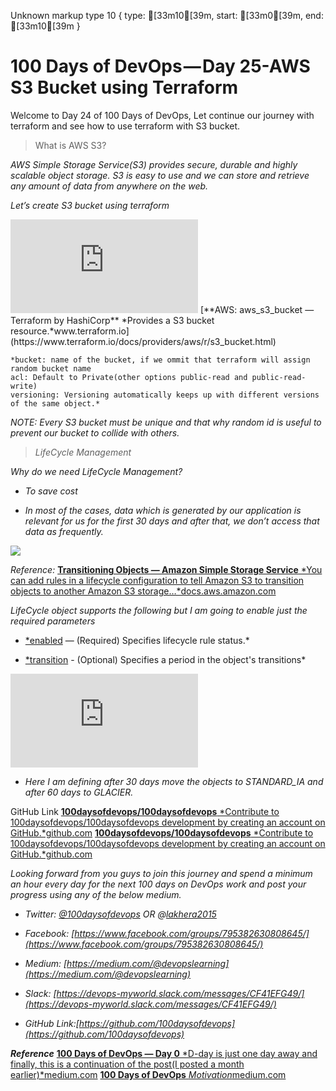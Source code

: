 Unknown markup type 10 { type: [33m10[39m, start: [33m0[39m, end: [33m10[39m }

# 100 Days of DevOps — Day 25-AWS S3 Bucket using Terraform

Welcome to Day 24 of 100 Days of DevOps, Let continue our journey with terraform and see how to use terraform with S3 bucket.
> What is AWS S3?

*AWS Simple Storage Service(S3) provides secure, durable and highly scalable object storage. S3 is easy to use and we can store and retrieve any amount of data from anywhere on the web.*

*Let’s create S3 bucket using terraform*

<iframe src="https://medium.com/media/ef4bc152e201b88cacb3e20339d263c6" frameborder=0></iframe>
[**AWS: aws_s3_bucket — Terraform by HashiCorp**
*Provides a S3 bucket resource.*www.terraform.io](https://www.terraform.io/docs/providers/aws/r/s3_bucket.html)

    *bucket: name of the bucket, if we ommit that terraform will assign random bucket name
    acl: Default to Private(other options public-read and public-read-write)
    versioning: Versioning automatically keeps up with different versions of the same object.*

*NOTE: Every S3 bucket must be unique and that why random id is useful to prevent our bucket to collide with others.*
> *LifeCycle Management*

*Why do we need LifeCycle Management?*

* *To save cost*

* *In most of the cases, data which is generated by our application is relevant for us for the first 30 days and after that, we don’t access that data as frequently.*

![](https://cdn-images-1.medium.com/max/2572/1*6Nqp0JmKYYINshPmlMLn6w.png)

*Reference:*
[**Transitioning Objects — Amazon Simple Storage Service**
*You can add rules in a lifecycle configuration to tell Amazon S3 to transition objects to another Amazon S3 storage…*docs.aws.amazon.com](https://docs.aws.amazon.com/AmazonS3/latest/dev/lifecycle-transition-general-considerations.html)

*LifeCycle object supports the following but I am going to enable just the required parameters*

* [*enabled](https://www.terraform.io/docs/providers/aws/r/s3_bucket.html#enabled-1) — (Required) Specifies lifecycle rule status.*

* [*transition](https://www.terraform.io/docs/providers/aws/r/s3_bucket.html#transition) - (Optional) Specifies a period in the object's transitions*

<iframe src="https://medium.com/media/4ce3395c61d4e09a10a6d5364353ffc4" frameborder=0></iframe>

* *Here I am defining after 30 days move the objects to STANDARD_IA and after 60 days to GLACIER.*

GitHub Link
[**100daysofdevops/100daysofdevops**
*Contribute to 100daysofdevops/100daysofdevops development by creating an account on GitHub.*github.com](https://github.com/100daysofdevops/100daysofdevops/tree/master/s3_bucket)
[**100daysofdevops/100daysofdevops**
*Contribute to 100daysofdevops/100daysofdevops development by creating an account on GitHub.*github.com](https://github.com/100daysofdevops/100daysofdevops/tree/master/s3_lifecycle_policy)

*Looking forward from you guys to join this journey and spend a minimum an hour every day for the next 100 days on DevOps work and post your progress using any of the below medium.*

* *Twitter: [@100daysofdevops](http://twitter.com/100daysofdevops) OR @[lakhera2015](https://twitter.com/lakhera2015)*

* *Facebook: [https://www.facebook.com/groups/795382630808645/](https://www.facebook.com/groups/795382630808645/)*

* *Medium: [https://medium.com/@devopslearning](https://medium.com/@devopslearning)*

* *Slack: [https://devops-myworld.slack.com/messages/CF41EFG49/](https://devops-myworld.slack.com/messages/CF41EFG49/)*

* *GitHub Link:[https://github.com/100daysofdevops](https://github.com/100daysofdevops)*

***Reference***
[**100 Days of DevOps — Day 0**
*D-day is just one day away and finally, this is a continuation of the post(I posted a month earlier)*medium.com](https://medium.com/@devopslearning/100-days-of-devops-day-0-4f2c9750542d)
[**100 Days of DevOps**
*Motivation*medium.com](https://medium.com/@devopslearning/100-days-of-devops-81faf13bf772)
